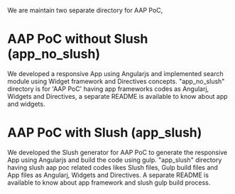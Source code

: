 We are maintain two separate directory for AAP PoC,

# AAP PoC without Slush (app_no_slush)

We developed a responsive App using Angularjs and implemented search module using Widget framework and Directives concepts. "app_no_slush" directory is for 'AAP PoC' having app frameworks codes as Angularj, Widgets and Directives, a separate README is available to know about app and widgets.

# AAP PoC with Slush (app_slush)

We developed the Slush generator for AAP PoC to generate the responsive App using Angularjs and build the code using gulp. "app_slush" directory having slush aap poc related codes likes Slush files, Gulp build files and App files as Angularj, Widgets and Directives. A separate README is available to know about app framework and slush gulp build process.